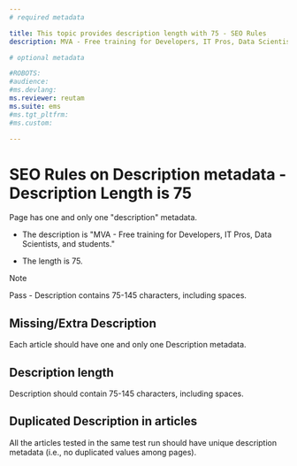 ```yaml
---
# required metadata

title: This topic provides description length with 75 - SEO Rules
description: MVA - Free training for Developers, IT Pros, Data Scientists, and students.

# optional metadata

#ROBOTS:
#audience:
#ms.devlang:
ms.reviewer: reutam
ms.suite: ems
#ms.tgt_pltfrm:
#ms.custom:

---
```


# SEO Rules on Description metadata - Description Length is 75

Page has one and only one "description" metadata.  
* The description is "MVA - Free training for Developers, IT Pros, Data Scientists, and students."  
+ The length is 75.

> [!NOTE] 
> Pass - Description contains 75-145 characters, including spaces.

## Missing/Extra Description
Each article should have one and only one Description metadata.
## Description length
Description should contain 75-145 characters, including spaces.
## Duplicated Description in articles
All the articles tested in the same test run should have unique description metadata (i.e., no duplicated values among pages).